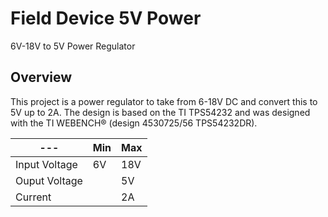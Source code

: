 # Field Device 5V Power
6V-18V to 5V Power Regulator

## Overview
This project is a power regulator to take from 6-18V DC and convert this to 5V up to 2A. The design is based on the TI TPS54232 and was designed with the TI WEBENCH® (design  4530725/56 TPS54232DR).


|---|Min|Max|
|---|---|---|
| Input Voltage|6V|18V|
| Ouput Voltage| |5V|
| Current| | 2A |

